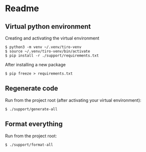 # Readme

## Virtual python environment

Creating and activating the virtual environment

    $ python3 -m venv ~/.venv/tiro-venv
    $ source ~/.venv/tiro-venv/bin/activate
    $ pip install -r ./support/requirements.txt

After installing a new package

    $ pip freeze > requirements.txt

## Regenerate code

Run from the project root (after activating your virtual environment):

    $ ./support/generate-all

## Format everything

Run from the project root:

    $ ./support/format-all
